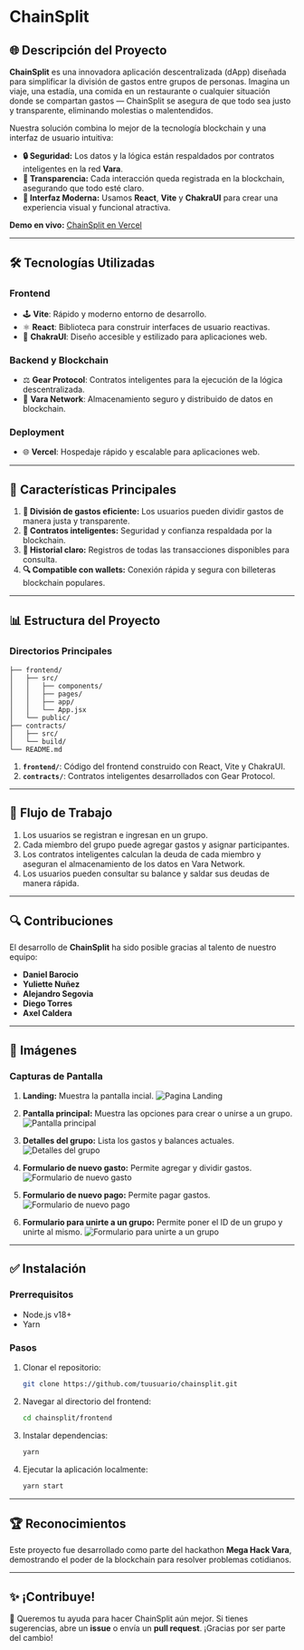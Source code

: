 # ChainSplit

## 🌐 Descripción del Proyecto

**ChainSplit** es una innovadora aplicación descentralizada (dApp) diseñada para simplificar la división de gastos entre grupos de personas. Imagina un viaje, una estadía, una comida en un restaurante o cualquier situación donde se compartan gastos — ChainSplit se asegura de que todo sea justo y transparente, eliminando molestias o malentendidos.

Nuestra solución combina lo mejor de la tecnología blockchain y una interfaz de usuario intuitiva:

- **🔒 Seguridad:** Los datos y la lógica están respaldados por contratos inteligentes en la red **Vara**.
- **🤝 Transparencia:** Cada interacción queda registrada en la blockchain, asegurando que todo esté claro.
- **🎨 Interfaz Moderna:** Usamos **React**, **Vite** y **ChakraUI** para crear una experiencia visual y funcional atractiva.

**Demo en vivo:** [ChainSplit en Vercel](https://mega-hack-vara-i4e5.vercel.app/group-details/1)

---

## 🛠️ Tecnologías Utilizadas

### Frontend
- 🕹 **Vite**: Rápido y moderno entorno de desarrollo.
- ⚛️ **React**: Biblioteca para construir interfaces de usuario reactivas.
- 🌟 **ChakraUI**: Diseño accesible y estilizado para aplicaciones web.

### Backend y Blockchain
- ⚖️ **Gear Protocol**: Contratos inteligentes para la ejecución de la lógica descentralizada.
- 🔧 **Vara Network**: Almacenamiento seguro y distribuido de datos en blockchain.

### Deployment
- 🌐 **Vercel**: Hospedaje rápido y escalable para aplicaciones web.

---

## 🔗 Características Principales

1. **💸 División de gastos eficiente:** Los usuarios pueden dividir gastos de manera justa y transparente.
2. **🔐 Contratos inteligentes:** Seguridad y confianza respaldada por la blockchain.
3. **🔀 Historial claro:** Registros de todas las transacciones disponibles para consulta.
4. **🔍 Compatible con wallets:** Conexión rápida y segura con billeteras blockchain populares.

---

## 📊 Estructura del Proyecto

### Directorios Principales

```
├── frontend/
│   ├── src/
│   │   ├── components/
│   │   ├── pages/
│   │   ├── app/
│   │   └── App.jsx
│   └── public/
├── contracts/
│   ├── src/
│   └── build/
└── README.md
```

1. **`frontend/`**: Código del frontend construido con React, Vite y ChakraUI.
2. **`contracts/`**: Contratos inteligentes desarrollados con Gear Protocol.

---

## 🔄 Flujo de Trabajo

1. Los usuarios se registran e ingresan en un grupo.
2. Cada miembro del grupo puede agregar gastos y asignar participantes.
3. Los contratos inteligentes calculan la deuda de cada miembro y aseguran el almacenamiento de los datos en Vara Network.
4. Los usuarios pueden consultar su balance y saldar sus deudas de manera rápida.

---

## 🔍 Contribuciones

El desarrollo de **ChainSplit** ha sido posible gracias al talento de nuestro equipo:

- **Daniel Barocio**
- **Yuliette Nuñez**
- **Alejandro Segovia**
- **Diego Torres**
- **Axel Caldera**

---

## 🌟 Imágenes

### Capturas de Pantalla

1. **Landing:** Muestra la pantalla incial.
   ![Pagina Landing](https://imgur.com/CHN5z39)

2. **Pantalla principal:** Muestra las opciones para crear o unirse a un grupo.
   ![Pantalla principal](https://imgur.com/2mjXPgS)

3. **Detalles del grupo:** Lista los gastos y balances actuales.
   ![Detalles del grupo]([https://via.placeholder.com/800x400](https://imgur.com/ATKUE87))

4. **Formulario de nuevo gasto:** Permite agregar y dividir gastos.
   ![Formulario de nuevo gasto]([https://via.placeholder.com/800x400](https://imgur.com/k2mzjfD))

5. **Formulario de nuevo pago:** Permite pagar gastos.
   ![Formulario de nuevo pago](https://imgur.com/L1YdwUi)

6. **Formulario para unirte a un grupo:** Permite poner el ID de un grupo y unirte al mismo.
   ![Formulario para unirte a un grupo](https://imgur.com/abuLeq9)
   
---

## ✅ Instalación

### Prerrequisitos

- Node.js v18+
- Yarn

### Pasos

1. Clonar el repositorio:
   ```bash
   git clone https://github.com/tuusuario/chainsplit.git
   ```

2. Navegar al directorio del frontend:
   ```bash
   cd chainsplit/frontend
   ```

3. Instalar dependencias:
   ```bash
   yarn
   ```

4. Ejecutar la aplicación localmente:
   ```bash
   yarn start
   ```

---

## 🏆 Reconocimientos

Este proyecto fue desarrollado como parte del hackathon **Mega Hack Vara**, demostrando el poder de la blockchain para resolver problemas cotidianos.

---

## ✨ ¡Contribuye!

🎨 Queremos tu ayuda para hacer ChainSplit aún mejor. Si tienes sugerencias, abre un **issue** o envía un **pull request**. ¡Gracias por ser parte del cambio!


